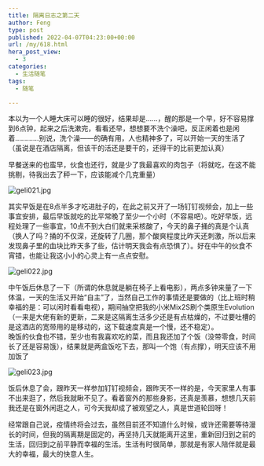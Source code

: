 ```yaml
---
title: 隔离日志之第二天
author: Feng
type: post
published: 2022-04-07T04:23:00+00:00
url: /my/618.html
hera_post_view:
  - 3
categories:
  - 生活随笔
tags:
  - 随笔

---
```

本以为一个人睡大床可以睡的很好，结果却是……，醒的那是一个早，好不容易撑到6点钟，起来之后洗漱完，看看还早，想想要不洗个澡吧，反正闲着也是闲着…………别说，洗个澡——的确有用，人也精神多了，可以开始一天的生活了（虽说是在酒店隔离，但该干的活还是要干的，还得干的比前更加认真）

<!--more-->

早餐送来的也蛮早，伙食也还行，就是少了我最喜欢的肉包子（将就吃，在这不能挑剔，待我出去了秤一下，应该能减个几克重量）

<img decoding="async" src="https://blog.uu126.cn/usr/uploads/2022/04/79648766.jpg#vwid=1920&#038;vhei=864" alt="geli021.jpg" title="geli021.jpg" /> 

其实早饭是在8点半多才吃进肚子的，在此之前又开了一场钉钉视频会，加上一些事宜安排，最后早饭就吃的比平常晚了至少一个小时（不容易吧）。吃好早饭，远程处理了一些事宜，10点不到大白们就来采核酸了，今天的鼻子捅的真是个认真（换人了吗？捅的不仅深，还旋转了几圈，那个酸爽程度比昨天还刺激，所以后来发现鼻子里的血块比昨天多了些，估计明天我会有点恐惧了）。好在中午的伙食不宵错，也能让我这小小的心灵上有一点点安慰。

<img decoding="async" src="https://blog.uu126.cn/usr/uploads/2022/04/79651184.jpg#vwid=864&#038;vhei=1920" alt="geli022.jpg" title="geli022.jpg" /> 

中午饭后休息了一下（所谓的休息就是躺在椅子上看电影），两点多钟来量了一下体温，一天的生活又开始“自主”了，当然自己工作的事情还是要做的（比上班时稍幸福的是：可以闲时看看电视），期间抽空把我的小米Mix2S刷个类原生Evolution（一来是大佬有新的更新，二来是这隔离生活多少还是有点枯燥的，不过要吐槽的是这酒店的宽带用的是移动的，这下载速度真是一个慢，还不稳定）。  
晚饭的伙食也不错，至少也有我喜欢吃的菜，而且我还加了个饭（没带零食，时间长了还是容易饿），结果就是两盒饭吃下去，那叫一个饱（有点撑），明天应该不用加饭了

<img decoding="async" src="https://blog.uu126.cn/usr/uploads/2022/04/1277169070.jpg#vwid=1920&#038;vhei=887" alt="geli023.jpg" title="geli023.jpg" /> 

饭后休息了会，跟昨天一样参加钉钉视频会，跟昨天不一样的是，今天家里人有事不出来逛了，然后我就瞅不见了。看着窗外的那些身影，还真是羡慕，想想几天前我还是在窗外闲逛之人，可今天我却成了被观望之人，真是世道轮回呀！

经常跟自己说，疫情终将会过去，虽然目前还不知道什么时候，或许还需要等待漫长的时间，但我的隔离期是固定的，再坚持几天就能离开这里，重新回归到之前的生活，回归到之前平静而幸福的生活。生活有时很简单，那就是有家人陪伴就是最大的幸福，最大的快意人生。